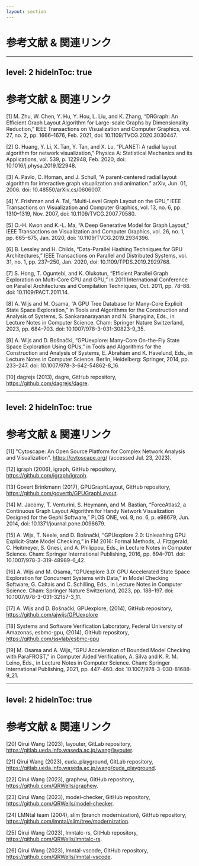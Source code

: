 ```yaml
---
layout: section
---
```


# 参考文献 & 関連リンク

---
level: 2
hideInToc: true
---
# 参考文献 & 関連リンク

<div class="ref">

[1] M. Zhu, W. Chen, Y. Hu, Y. Hou, L. Liu, and K. Zhang, “DRGraph: An Efficient Graph Layout Algorithm for Large-scale Graphs by Dimensionality Reduction,” IEEE Transactions on Visualization and Computer Graphics, vol. 27, no. 2, pp. 1666–1676, Feb. 2021, doi: 10.1109/TVCG.2020.3030447.

[2] G. Huang, Y. Li, X. Tan, Y. Tan, and X. Lu, “PLANET: A radial layout algorithm for network visualization,” Physica A: Statistical Mechanics and its Applications, vol. 539, p. 122948, Feb. 2020, doi: 10.1016/j.physa.2019.122948.

[3] A. Pavlo, C. Homan, and J. Schull, “A parent-centered radial layout algorithm for interactive graph visualization and animation.” arXiv, Jun. 01, 2006. doi: 10.48550/arXiv.cs/0606007.

[4] Y. Frishman and A. Tal, “Multi-Level Graph Layout on the GPU,” IEEE Transactions on Visualization and Computer Graphics, vol. 13, no. 6, pp. 1310–1319, Nov. 2007, doi: 10.1109/TVCG.2007.70580.

[5] O.-H. Kwon and K.-L. Ma, “A Deep Generative Model for Graph Layout,” IEEE Transactions on Visualization and Computer Graphics, vol. 26, no. 1, pp. 665–675, Jan. 2020, doi: 10.1109/TVCG.2019.2934396.

[6] B. Lessley and H. Childs, “Data-Parallel Hashing Techniques for GPU Architectures,” IEEE Transactions on Parallel and Distributed Systems, vol. 31, no. 1, pp. 237–250, Jan. 2020, doi: 10.1109/TPDS.2019.2929768.

[7] S. Hong, T. Oguntebi, and K. Olukotun, “Efficient Parallel Graph Exploration on Multi-Core CPU and GPU,” in 2011 International Conference on Parallel Architectures and Compilation Techniques, Oct. 2011, pp. 78–88. doi: 10.1109/PACT.2011.14.

[8] A. Wijs and M. Osama, “A GPU Tree Database for Many-Core Explicit State Space Exploration,” in Tools and Algorithms for the Construction and Analysis of Systems, S. Sankaranarayanan and N. Sharygina, Eds., in Lecture Notes in Computer Science. Cham: Springer Nature Switzerland, 2023, pp. 684–703. doi: 10.1007/978-3-031-30823-9_35.

[9] A. Wijs and D. Bošnački, “GPUexplore: Many-Core On-the-Fly State Space Exploration Using GPUs,” in Tools and Algorithms for the Construction and Analysis of Systems, E. Ábrahám and K. Havelund, Eds., in Lecture Notes in Computer Science. Berlin, Heidelberg: Springer, 2014, pp. 233–247. doi: 10.1007/978-3-642-54862-8_16.

[10] dagrejs (2013), dagre, GitHub repository, https://github.com/dagrejs/dagre.

</div>

---
level: 2
hideInToc: true
---

# 参考文献 & 関連リンク

<div class="ref">

[11] "Cytoscape: An Open Source Platform for Complex Network Analysis and Visualization". https://cytoscape.org/ (accessed Jul. 23, 2023).

[12] igraph (2006), igraph, GitHub repository, https://github.com/igraph/igraph.

[13] Govert Brinkmann (2017), GPUGraphLayout, GitHub repository, https://github.com/govertb/GPUGraphLayout.

[14] M. Jacomy, T. Venturini, S. Heymann, and M. Bastian, “ForceAtlas2, a Continuous Graph Layout Algorithm for Handy Network Visualization Designed for the Gephi Software,” PLOS ONE, vol. 9, no. 6, p. e98679, Jun. 2014, doi: 10.1371/journal.pone.0098679.

[15] A. Wijs, T. Neele, and D. Bošnački, “GPUexplore 2.0: Unleashing GPU Explicit-State Model Checking,” in FM 2016: Formal Methods, J. Fitzgerald, C. Heitmeyer, S. Gnesi, and A. Philippou, Eds., in Lecture Notes in Computer Science. Cham: Springer International Publishing, 2016, pp. 694–701. doi: 10.1007/978-3-319-48989-6_42.

[16] A. Wijs and M. Osama, “GPUexplore 3.0: GPU Accelerated State Space Exploration for Concurrent Systems with Data,” in Model Checking Software, G. Caltais and C. Schilling, Eds., in Lecture Notes in Computer Science. Cham: Springer Nature Switzerland, 2023, pp. 188–197. doi: 10.1007/978-3-031-32157-3_11.

[17] A. Wijs and D. Bošnački, GPUexplore, (2014), GitHub repository, https://github.com/ajwijs/GPUexplore

[18] Systems and Software Verification Laboratory, Federal University of Amazonas, esbmc-gpu, (2014), GitHub repository, https://github.com/ssvlab/esbmc-gpu

[19] M. Osama and A. Wijs, “GPU Acceleration of Bounded Model Checking with ParaFROST,” in Computer Aided Verification, A. Silva and K. R. M. Leino, Eds., in Lecture Notes in Computer Science. Cham: Springer International Publishing, 2021, pp. 447–460. doi: 10.1007/978-3-030-81688-9_21.

</div>

---
level: 2
hideInToc: true
---

# 参考文献 & 関連リンク

<div class="ref">

[20] Qirui Wang (2023), layouter, GitLab repository, https://gitlab.ueda.info.waseda.ac.jp/wang/layouter.

[21] Qirui Wang (2023), cuda_playground, GitLab repository, https://gitlab.ueda.info.waseda.ac.jp/wang/cuda_playground.

[22] Qirui Wang (2023), graphew, GitHub repository, https://github.com/QRWells/graphew.

[23] Qirui Wang (2023), model-checker, GitHub repository, https://github.com/QRWells/model-checker.

[24] LMNtal team (2004), slim (branch modernization), GitHub repository, https://github.com/lmntal/slim/tree/modernization.

[25] Qirui Wang (2023), lmntalc-rs, GitHub repository, https://github.com/QRWells/lmntalc-rs.

[26] Qirui Wang (2023), lmntal-vscode, GitHub repository, https://github.com/QRWells/lmntal-vscode.

</div>